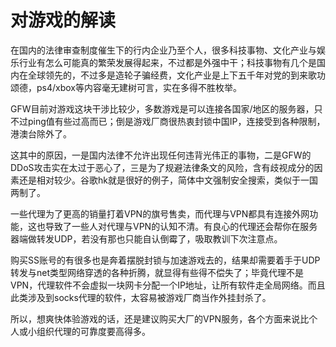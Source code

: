 # 对游戏的解读


在国内的法律审查制度催生下的行内企业乃至个人，很多科技事物、文化产业与娱乐行业有怎么可能真的繁荣发展得起来，不过都是外强中干；科技事物有几个是国内在全球领先的，不过多是造轮子骗经费，文化产业是上下五千年对党的到来歌功颂德，ps4/xbox等内容毫无建树可言，实在多得不胜枚举。

GFW目前对游戏这块干涉比较少，多数游戏是可以连接各国家/地区的服务器，只不过ping值有些过高而已；倒是游戏厂商很热衷封锁中国IP，连接受到各种限制，港澳台除外了。

这其中的原因，一是国内法律不允许出现任何违背光伟正的事物，二是GFW的DDoS攻击实在太过于恶心了，三是为了规避法律条文的风险，含有歧视成分的因素还是相对较少。谷歌hk就是很好的例子，简体中文强制安全搜索，类似于一国两制了。

一些代理为了更高的销量打着VPN的旗号售卖，而代理与VPN都具有连接外网功能，这也导致了一些人对代理与VPN的认知不清。有良心的代理还会帮你在服务器端做转发UDP，若没有那也只能自认倒霉了，吸取教训下次注意点。

 购买SS账号的有很多也是奔着摆脱封锁与加速游戏去的，结果却需要着手于UDP转发与net类型网络穿透的各种折腾，就显得有些得不偿失了；毕竟代理不是VPN，代理软件不会虚拟一块网卡分配一个IP地址，让所有软件走全局网络。而且此类涉及到socks代理的软件，太容易被游戏厂商当作外挂封杀了。

所以，想爽快体验游戏的话，还是建议购买大厂的VPN服务，各个方面来说比个人或小组织代理的可靠度要高得多。

